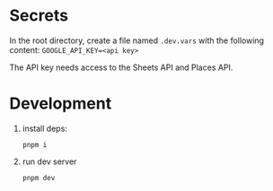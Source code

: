 # Secrets

In the root directory, create a file named `.dev.vars` with the following content:
  `GOOGLE_API_KEY=<api key>`

The API key needs access to the Sheets API and Places API.

# Development

1. install deps:
   
   `pnpm i`

2. run dev server

    `pnpm dev`
